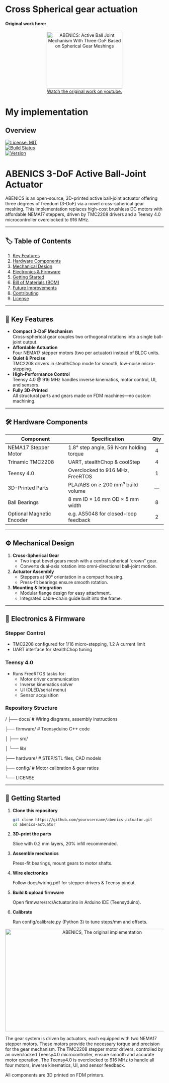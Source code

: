 # Cross Spherical gear actuation

#### Original work here:
<p align="center">
  <a href="https://www.youtube.com/watch?v=hhDdfiRCQS4">
    <img src="https://i.ytimg.com/an_webp/hhDdfiRCQS4/mqdefault_6s.webp?du=3000&sqp=COzZvKUG&rs=AOn4CLA3J-dkEpdE3YvnwDObh-YkiyPLpw" alt="ABENICS: Active Ball Joint Mechanism With Three-DoF Based on Spherical Gear Meshings" width="240" height="180"><br>
    Watch the original work on youtube.
  </a>
</p>

# My implementation 

## Overview

[![License: MIT](https://img.shields.io/badge/License-MIT-yellow.svg)](LICENSE)  
[![Build Status](https://img.shields.io/badge/build-passing-brightgreen.svg)]()  
[![Version](https://img.shields.io/badge/version-1.0.0-blue.svg)]()

# ABENICS 3-DoF Active Ball-Joint Actuator

ABENICS is an open-source, 3D-printed active ball-joint actuator offering three degrees of freedom (3-DoF) via a novel cross-spherical gear meshing. This implementation replaces high-cost brushless DC motors with affordable NEMA17 steppers, driven by TMC2208 drivers and a Teensy 4.0 microcontroller overclocked to 916 MHz.

---

## 🏷️ Table of Contents

1. [Key Features](#-key-features)  
2. [Hardware Components](#-hardware-components)  
3. [Mechanical Design](#-mechanical-design)  
4. [Electronics & Firmware](#-electronics--firmware)  
5. [Getting Started](#-getting-started)  
6. [Bill of Materials (BOM)](#-bill-of-materials-bom)  
7. [Future Improvements](#-future-improvements)  
8. [Contributing](#-contributing)  
9. [License](#-license)

---

## 🔑 Key Features

- **Compact 3-DoF Mechanism**  
  Cross-spherical gear couples two orthogonal rotations into a single ball-joint output.  
- **Affordable Actuation**  
  Four NEMA17 stepper motors (two per actuator) instead of BLDC units.  
- **Quiet & Precise**  
  TMC2208 drivers in stealthChop mode for smooth, low-noise micro-stepping.  
- **High-Performance Control**  
  Teensy 4.0 @ 916 MHz handles inverse kinematics, motor control, UI, and sensors.  
- **Fully 3D-Printed**  
  All structural parts and gears made on FDM machines—no custom machining.

---

## 🛠️ Hardware Components

| Component              | Specification                                    | Qty  |
|------------------------|--------------------------------------------------|:----:|
| NEMA17 Stepper Motor   | 1.8° step angle, 59 N·cm holding torque          | 4    |
| Trinamic TMC2208       | UART, stealthChop & coolStep                     | 4    |
| Teensy 4.0             | Overclocked to 916 MHz, FreeRTOS                  | 1    |
| 3D-Printed Parts       | PLA/ABS on ≥ 200 mm³ build volume                 | —    |
| Ball Bearings          | 8 mm ID × 16 mm OD × 5 mm width                   | 8    |
| Optional Magnetic Encoder | e.g. AS5048 for closed-loop feedback          | 2    |

---

## ⚙️ Mechanical Design

1. **Cross-Spherical Gear**  
   - Two input bevel gears mesh with a central spherical “crown” gear.  
   - Converts dual-axis rotation into omni-directional ball-joint motion.  
2. **Actuator Assembly**  
   - Steppers at 90° orientation in a compact housing.  
   - Press-fit bearings ensure smooth rotation.  
3. **Mounting & Integration**  
   - Modular flange design for easy attachment.  
   - Integrated cable-chain guide built into the frame.

---

## 📡 Electronics & Firmware

### Stepper Control

- TMC2208 configured for 1/16 micro-stepping, 1.2 A current limit  
- UART interface for stealthChop tuning  

### Teensy 4.0

- Runs FreeRTOS tasks for:  
  - Motor driver communication  
  - Inverse kinematics solver  
  - UI (OLED/serial menu)  
  - Sensor acquisition  

### Repository Structure

/
├── docs/ # Wiring diagrams, assembly instructions

├── firmware/ # Teensyduino C++ code

│ ├── src/

│ └── lib/

├── hardware/ # STEP/STL files, CAD models

├── config/ # Motor calibration & gear ratios

└── LICENSE


---

## 🚀 Getting Started

1. **Clone this repository**  
   ```bash
   git clone https://github.com/yourusername/abenics-actuator.git
   cd abenics-actuator
   
2. **3D-print the parts**

    Slice with 0.2 mm layers, 20% infill recommended.

3. **Assemble mechanics**

    Press-fit bearings, mount gears to motor shafts.

4. **Wire electronics**

    Follow docs/wiring.pdf for stepper drivers & Teensy pinout.

5. **Build & upload firmware**

    Open firmware/src/Actuator.ino in Arduino IDE (Teensyduino).

6. **Calibrate**

    Run config/calibrate.py (Python 3) to tune steps/mm and offsets. 
   

<p align="center">
  <img src="images/DIY-abenics.png" alt="ABENICS, The original implementation" width="600" height="325"><br>
</p>

The gear system is driven by actuators, each equipped with two NEMA17 stepper motors. These motors provide the necessary torque and precision for the gear mechanism. The TMC2208 stepper motor drivers, controlled by an overclocked Teensy4.0 microcontroller, ensure smooth and accurate motor operation. The Teensy4.0 is overclocked to 916 MHz to handle all four motors, inverse kinematics, UI, and sensor feedback.

All components are 3D printed on FDM printers.
